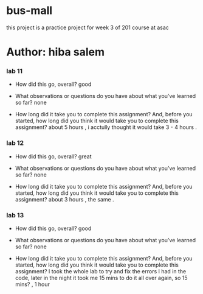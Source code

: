 # bus-mall

this project is a practice project for week 3 of 201 course at asac

# Author: hiba salem

### lab 11

* How did this go, overall?
good 

* What observations or questions do you have about what you’ve learned so far?
none

* How long did it take you to complete this assignment? And, before you started, how long did you think it would take you to complete this assignment?
about 5 hours , i acctully thought it would take 3 - 4 hours .

### lab 12

* How did this go, overall?
great

* What observations or questions do you have about what you’ve learned so far?
none

* How long did it take you to complete this assignment? And, before you started, how long did you think it would take you to complete this assignment?
about 3 hours , the same . 

### lab 13 
* How did this go, overall?
good 

* What observations or questions do you have about what you’ve learned so far?
none

* How long did it take you to complete this assignment? And, before you started, how long did you think it would take you to complete this assignment?
I took the whole lab to try and fix the errors I had in the code, later in the night it took me 15 mins to do it all over again, so 15 mins? , 1 hour 